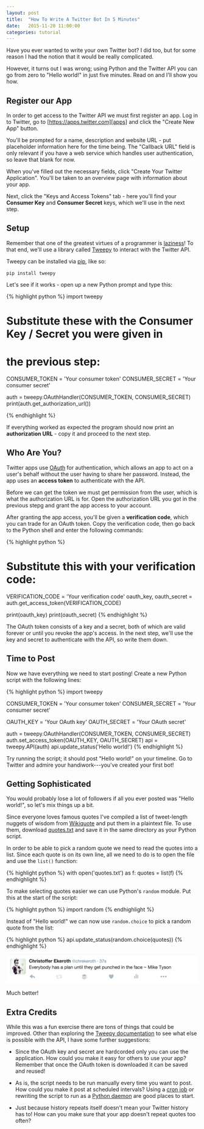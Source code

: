 ```yaml
---
layout: post
title:  "How To Write A Twitter Bot In 5 Minutes"
date:   2015-11-20 11:00:00
categories: tutorial
---
```


Have you ever wanted to write your own Twitter bot? I did too, but for
some reason I had the notion that it would be really complicated.

However, it turns out I was wrong; using Python and the Twitter API
you can go from zero to "Hello world!" in just five minutes. Read on
and I'll show you how.

Register our App
----------------

<!--
Twitter requires two kinds of authentication before we can start
posting on someone's timeline:

 * A set of API keys that gives us permission to access the Twitter
   API.
 * An authentication token that gives us permission to interact with
   Twitter on behalf of a certain user.

To get the first set of credentials we need to register a Twitter app.
Go to https://apps.twitter.com and click the "Create New App" button.
-->

In order to get access to the Twitter API we must first register an
app. Log in to Twitter, go to [https://apps.twitter.com][apps] and
click the "Create New App" button.

You'll be prompted for a name, description and website URL - put
placeholder information here for the time being. The "Callback URL"
field is only relevant if you have a web service which handles user
authentication, so leave that blank for now.

When you've filled out the necessary fields, click "Create Your
Twitter Application". You'll be taken to an overview page with
information about your app.

Next, click the "Keys and Access Tokens" tab - here you'll find your
**Consumer Key** and **Consumer Secret** keys, which we'll use in the
next step.

Setup
-----

Remember that one of the greatest virtues of a programmer is
[laziness][laziness]! To that end, we'll use a library called
[Tweepy][tweepy] to interact with the Twitter API.

Tweepy can be installed via [pip][pip], like so:

    pip install tweepy

Let's see if it works - open up a new Python prompt and type this:

{% highlight python %}
import tweepy

# Substitute these with the Consumer Key / Secret you were given in
# the previous step:
CONSUMER_TOKEN = 'Your consumer token'
CONSUMER_SECRET = 'Your consumer secret'

auth = tweepy.OAuthHandler(CONSUMER_TOKEN, CONSUMER_SECRET)
print(auth.get_authorization_url())

{% endhighlight %}

If everything worked as expected the program should now print an
**authorization URL** - copy it and proceed to the next step.

Who Are You?
------------

Twitter apps use [OAuth][oauth] for authentication, which allows an
app to act on a user's behalf without the user having to share her
password. Instead, the app uses an **access token** to authenticate
with the API.

Before we can get the token we must get permission from the user,
which is what the authorization URL is for. Open the authorization URL
you got in the previous stepg and grant the app access to your
account.

After granting the app access, you'll be given a **verification
code**, which you can trade for an OAuth token. Copy the verification
code, then go back to the Python shell and enter the following
commands:

{% highlight python %}
# Substitute this with your verification code:
VERIFICATION_CODE = 'Your verification code'
oauth_key, oauth_secret = auth.get_access_token(VERIFICATION_CODE)

print(oauth_key)
print(oauth_secret)
{% endhighlight %}

The OAuth token consists of a key and a secret, both of which are
valid forever or until you revoke the app's access. In the next step,
we'll use the key and secret to authenticate with the API, so write
them down.

Time to Post
------------

Now we have everything we need to start posting! Create a new Python
script with the following lines:

{% highlight python %}
import tweepy

CONSUMER_TOKEN = 'Your consumer token'
CONSUMER_SECRET = 'Your consumer secret'

OAUTH_KEY = 'Your OAuth key'
OAUTH_SECRET = 'Your OAuth secret'

auth = tweepy.OAuthHandler(CONSUMER_TOKEN, CONSUMER_SECRET)
auth.set_access_token(OAUTH_KEY, OAUTH_SECRET)
api = tweepy.API(auth)
api.update_status('Hello world!')
{% endhighlight %}

Try running the script; it should post "Hello world!" on your
timeline. Go to Twitter and admire your handiwork---you've created
your first bot!

Getting Sophisticated
---------------------

You would probably lose a lot of followers if all you ever posted was
"Hello world!", so let's mix things up a bit.

Since everyone loves famous quotes I've compiled a list of
tweet-length nuggets of wisdom from [Wikiquote][wikiquote] and put
them in a plaintext file. To use them, download [quotes.txt][quotes]
and save it in the same directory as your Python script.

In order to be able to pick a random quote we need to read the quotes
into a list. Since each quote is on its own line, all we need to do is
to open the file and use the `list()` function:

{% highlight python %}
with open('quotes.txt') as f:
    quotes = list(f)
{% endhighlight %}

To make selecting quotes easier we can use Python's `random` module.
Put this at the start of the script:

{% highlight python %}
import random
{% endhighlight %}

Instead of "Hello world!" we can now use `random.choice` to pick
a random quote from the list:

{% highlight python %}
api.update_status(random.choice(quotes))
{% endhighlight %}

![Twitter Quote](/assets/twitter-quote.png)

Much better!

Extra Credits
-------------

While this was a fun exercise there are tons of things that could be
improved. Other than exploring the [Tweepy documentation][tweepy-docs]
to see what else is possible with the API, I have some further
suggestions:

 * Since the OAuth key and secret are hardcorded only you can use the
   application. How could you make it easy for others to use your app?
   Remember that once the OAuth token is downloaded it can be saved
   and reused!

 * As is, the script needs to be run manually every time you want to
   post. How could you make it post at scheduled intervals? Using
   a [cron job][cron] or rewriting the script to run as a [Python
   daemon][python-daemon] are good places to start.

 * Just because history repeats itself doesn't mean your Twitter
   history has to! How can you make sure that your app doesn't repeat
   quotes too often?

[apps]: https://apps.twitter.com
[laziness]: http://c2.com/cgi/wiki?LazinessImpatienceHubris
[tweepy]: http://www.tweepy.org/
[tweepy-docs]: http://tweepy.readthedocs.org/en/v3.5.0/
[pip]: https://docs.python.org/2.7/installing/
[wikiquote]: https://en.wikiquote.org
[oauth]: https://en.wikipedia.org/wiki/OAuth
[quotes]: https://gist.githubusercontent.com/johnytex/5e6d900ac2bc0ef282fd/raw/181f9df9c03baf460e431964b40bd7f896dd142c/quotes.txt
[cron]: https://en.wikipedia.org/wiki/Cron
[python-daemon]: https://pypi.python.org/pypi/python-daemon/
